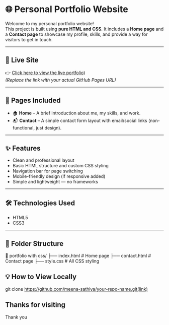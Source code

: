 # 🌐 Personal Portfolio Website

Welcome to my personal portfolio website!  
This project is built using **pure HTML and CSS**. It includes a **Home page** and a **Contact page** to showcase my profile, skills, and provide a way for visitors to get in touch.

---

## 🚀 Live Site
👉 [Click here to view the live portfolio](https://meena-sathiya.github.io/Portfolio-website/))  
*(Replace the link with your actual GitHub Pages URL)*

---

## 📄 Pages Included
- 🏠 **Home** – A brief introduction about me, my skills, and work.
- 📬 **Contact** – A simple contact form layout with email/social links (non-functional, just design).

---

## ✨ Features
- Clean and professional layout
- Basic HTML structure and custom CSS styling
- Navigation bar for page switching
- Mobile-friendly design (if responsive added)
- Simple and lightweight — no frameworks

---

## 🛠️ Technologies Used
- HTML5  
- CSS3

---

## 📁 Folder Structure
📁 portfolio with css/
├── index.html # Home page
├── contact.html # Contact page
├── style.css # All CSS styling

## 💡 How to View Locally
git clone https://github.com/meena-sathiya/your-repo-name.git(link)

## Thanks for visiting
Thank you


